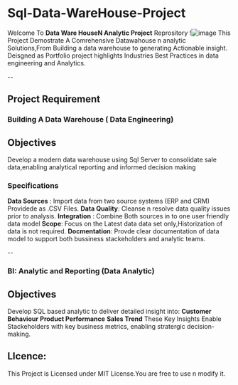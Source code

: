 # Sql-Data-WareHouse-Project 
Welcome To **Data Ware HouseN Analytic Project** Reprository !![image](https://github.com/user-attachments/assets/82eec11f-98dc-4b1c-8a05-a025f90555cc)
This Project Demostrate A Comrehensive Datawahouse n analytic Solutions,From Building a data warehouse to generating Actionable insight. Deisgned as Portfolio project highlights Industries Best Practices in data engineering and Analytics.

--
## **Project Requirement**

### Building A Data Warehouse ( Data Engineering)

## Objectives
Develop a modern data warehouse using Sql Server to consolidate sale data,enabling analytical reporting and informed decision making

### Specifications
**Data Sources** : Import data from two source systems (ERP and CRM) Providede as .CSV Files.
**Data Quality**: Cleanse n resolve data quality issues prior to analysis.
**Integration** : Combine Both sources in to  one user friendly data model
**Scope**: Focus on the Latest data data set only,Historization of data is not required.
**Docmentation**: Provde clear documentation of data model to support both bussiness stackeholders and analytic teams.

--
### BI: Analytic and Reporting (Data Analytic)

## Objectives 
Develop SQL based analytic to deliver detailed insight into:
**Customer Behaviour**
**Product Performance**
**Sales Trend**
These Key Insights Enable Stackeholders with key business metrics, enabling stratergic decision-making.


## LIcence:
This Project is Licensed under MIT License.You are free to use n modify it.
